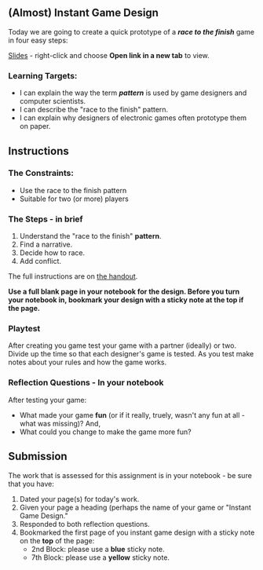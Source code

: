 [//]: # (<p><iframe src="https://douglasurner.github.io/GDP1/units/0/assignments/U0.3-instant-game-design/" width="100%" height="666px"></iframe></p>)

[slides]: https://docs.google.com/presentation/d/1ERxw06mcIuoDibcj6FqIWg8tJypgAelR2NswMEg0JIo/edit?usp=sharing
[handout]: https://docs.google.com/document/d/1ZRybnTi7oD4AgrY_1ax-MAQXkqkocGvlqawwnpknLVM/edit?usp=sharing

## (Almost) Instant Game Design

Today we are going to create a quick prototype of a ***race to the finish*** game in four easy steps:

[Slides][slides] - right-click and choose **Open link in a new tab** to view.

### Learning Targets:

* I can explain the way the term ***pattern*** is used by game designers and computer scientists.
* I can describe the "race to the finish" pattern.
* I can explain why designers of electronic games often prototype them on paper.

## Instructions

### The Constraints:
* Use the race to the finish pattern
* Suitable for two (or more) players

### The Steps - in brief
1. Understand the "race to the finish" **pattern**.
2. Find a narrative.
3. Decide how to race.
4. Add conflict.

The full instructions are on [the handout](https://docs.google.com/document/d/1ZRybnTi7oD4AgrY_1ax-MAQXkqkocGvlqawwnpknLVM/edit?usp=sharing).

**Use a full blank page in your notebook for the design. Before you turn your notebook in, bookmark your design with a sticky note at the top if the page.**

### Playtest

After creating you game test your game with a partner (ideally) or two. Divide up the time so that each designer's game is tested. As you test make notes about your rules and how the game works.

### Reflection Questions - In your notebook

After testing your game:
* What made your game **fun** (or if it really, truely, wasn't any fun at all - what was missing)? And, 
* What could you change to make the game more fun?

## Submission

The work that is assessed for this assignment is in your notebook - be sure that you have:
1. Dated your page(s) for today's work.
1. Given your page a heading (perhaps the name of your game or "Instant Game Design."
1. Responded to both reflection questions.
1. Bookmarked the first page of you instant game design with a sticky note on the **top** of the page:
   - 2nd Block: please use a **blue** sticky note.
   - 7th Block: please use a **yellow** sticky note.
   
